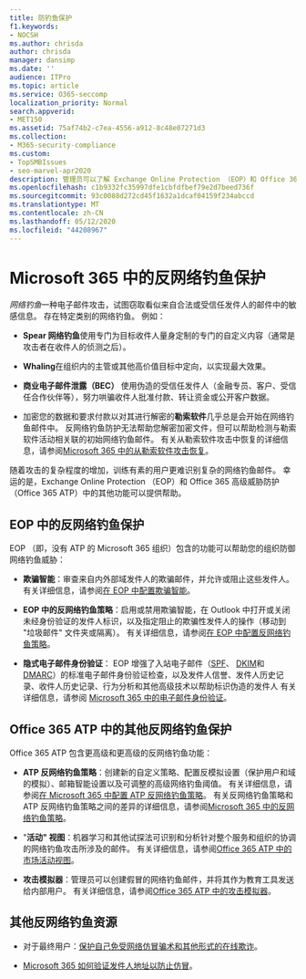 ```yaml
---
title: 防钓鱼保护
f1.keywords:
- NOCSH
ms.author: chrisda
author: chrisda
manager: dansimp
ms.date: ''
audience: ITPro
ms.topic: article
ms.service: O365-seccomp
localization_priority: Normal
search.appverid:
- MET150
ms.assetid: 75af74b2-c7ea-4556-a912-8c48e07271d3
ms.collection:
- M365-security-compliance
ms.custom:
- TopSMBIssues
- seo-marvel-apr2020
description: 管理员可以了解 Exchange Online Protection （EOP）和 Office 365 高级威胁防护（Office 365 ATP）中的反钓鱼防护功能。
ms.openlocfilehash: c1b9332fc35997dfe1cbfdfbef79e2d7beed736f
ms.sourcegitcommit: 93c0088d272cd45f1632a1dcaf04159f234abccd
ms.translationtype: MT
ms.contentlocale: zh-CN
ms.lasthandoff: 05/12/2020
ms.locfileid: "44208967"
---
```

# <a name="anti-phishing-protection-in-microsoft-365"></a>Microsoft 365 中的反网络钓鱼保护

*网络钓鱼*一种电子邮件攻击，试图窃取看似来自合法或受信任发件人的邮件中的敏感信息。 存在特定类别的网络钓鱼。 例如：

- **Spear 网络钓鱼**使用专门为目标收件人量身定制的专门的自定义内容（通常是攻击者在收件人的侦测之后）。

- **Whaling**在组织内的主管或其他高价值目标中定向，以实现最大效果。

- **商业电子邮件泄露（BEC）** 使用伪造的受信任发件人（金融专员、客户、受信任合作伙伴等），努力哄骗收件人批准付款、转让资金或公开客户数据。

- 加密您的数据和要求付款以对其进行解密的**勒索软件**几乎总是会开始在网络钓鱼邮件中。 反网络钓鱼防护无法帮助您解密加密文件，但可以帮助检测与勒索软件活动相关联的初始网络钓鱼邮件。 有关从勒索软件攻击中恢复的详细信息，请参阅[Microsoft 365 中的从勒索软件攻击恢复](recover-from-ransomware.md)。

随着攻击的复杂程度的增加，训练有素的用户更难识别复杂的网络钓鱼邮件。 幸运的是，Exchange Online Protection （EOP）和 Office 365 高级威胁防护（Office 365 ATP）中的其他功能可以提供帮助。

## <a name="anti-phishing-protection-in-eop"></a>EOP 中的反网络钓鱼保护

EOP （即，没有 ATP 的 Microsoft 365 组织）包含的功能可以帮助您的组织防御网络钓鱼威胁：

- **欺骗智能**：审查来自内外部域发件人的欺骗邮件，并允许或阻止这些发件人。 有关详细信息，请参阅[在 EOP 中配置欺骗智能](learn-about-spoof-intelligence.md)。

- **EOP 中的反网络钓鱼策略**：启用或禁用欺骗智能，在 Outlook 中打开或关闭未经身份验证的发件人标识，以及指定阻止的欺骗性发件人的操作（移动到 "垃圾邮件" 文件夹或隔离）。 有关详细信息，请参阅[在 EOP 中配置反网络钓鱼策略](configure-anti-phishing-policies-eop.md)。

- **隐式电子邮件身份验证**： EOP 增强了入站电子邮件（[SPF](set-up-spf-in-office-365-to-help-prevent-spoofing.md)、 [DKIM](use-dkim-to-validate-outbound-email.md)和[DMARC](use-dmarc-to-validate-email.md)）的标准电子邮件身份验证检查，以及发件人信誉、发件人历史记录、收件人历史记录、行为分析和其他高级技术以帮助标识伪造的发件人 有关详细信息，请参阅 [Microsoft 365 中的电子邮件身份验证](email-validation-and-authentication.md)。

## <a name="additional-anti-phishing-protection-in-office-365-atp"></a>Office 365 ATP 中的其他反网络钓鱼保护

Office 365 ATP 包含更高级和更高级的反网络钓鱼功能：

- **ATP 反网络钓鱼策略**：创建新的自定义策略、配置反模拟设置（保护用户和域的模拟）、邮箱智能设置以及可调整的高级网络钓鱼阈值。 有关详细信息，请参阅[在 Microsoft 365 中配置 ATP 反网络钓鱼策略](configure-atp-anti-phishing-policies.md)。 有关反网络钓鱼策略和 ATP 反网络钓鱼策略之间的差异的详细信息，请参阅[Microsoft 365 中的反网络钓鱼策略](set-up-anti-phishing-policies.md)。

- "**活动" 视图**：机器学习和其他试探法可识别和分析针对整个服务和组织的协调的网络钓鱼攻击所涉及的邮件。 有关详细信息，请参阅[Office 365 ATP 中的市场活动视图](campaigns.md)。

- **攻击模拟器**：管理员可以创建假冒的网络钓鱼邮件，并将其作为教育工具发送给内部用户。 有关详细信息，请参阅[Office 365 ATP 中的攻击模拟器](attack-simulator.md)。

## <a name="other-anti-phishing-resources"></a>其他反网络钓鱼资源

- 对于最终用户：[保护自己免受网络仿冒骗术和其他形式的在线欺诈](https://support.office.com/article/f84750b4-2f2c-46c3-89f6-e65f7f8c3546)。

- [Microsoft 365 如何验证发件人地址以防止仿冒](how-office-365-validates-the-from-address.md)。
